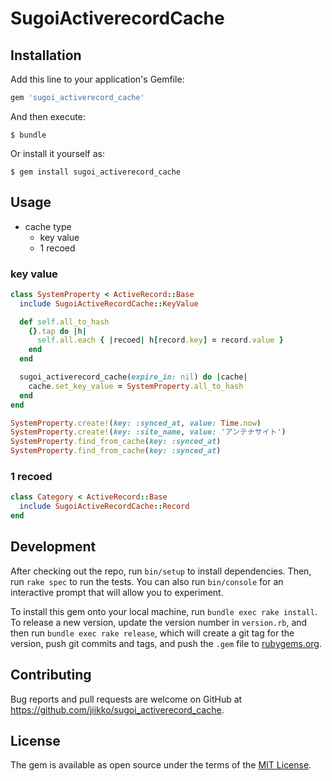 # SugoiActiverecordCache

## Installation

Add this line to your application's Gemfile:

```ruby
gem 'sugoi_activerecord_cache'
```

And then execute:

    $ bundle

Or install it yourself as:

    $ gem install sugoi_activerecord_cache

## Usage
* cache type
  * key value
  * 1 recoed

### key value
```ruby
class SystemProperty < ActiveRecord::Base
  include SugoiActiveRecordCache::KeyValue

  def self.all_to_hash
    {}.tap do |h|
      self.all.each { |recoed| h[record.key] = record.value }
    end
  end

  sugoi_activerecord_cache(expire_in: nil) do |cache|
    cache.set_key_value = SystemProperty.all_to_hash
  end
end

SystemProperty.create!(key: :synced_at, value: Time.now)
SystemProperty.create!(key: :site_name, value: 'アンテナサイト')
SystemProperty.find_from_cache(key: :synced_at)
SystemProperty.find_from_cache(key: :synced_at)
```

### 1 recoed
```ruby
class Category < ActiveRecord::Base
  include SugoiActiveRecordCache::Record
end
```

## Development

After checking out the repo, run `bin/setup` to install dependencies. Then, run `rake spec` to run the tests. You can also run `bin/console` for an interactive prompt that will allow you to experiment.

To install this gem onto your local machine, run `bundle exec rake install`. To release a new version, update the version number in `version.rb`, and then run `bundle exec rake release`, which will create a git tag for the version, push git commits and tags, and push the `.gem` file to [rubygems.org](https://rubygems.org).

## Contributing

Bug reports and pull requests are welcome on GitHub at https://github.com/jiikko/sugoi_activerecord_cache.


## License

The gem is available as open source under the terms of the [MIT License](http://opensource.org/licenses/MIT).
